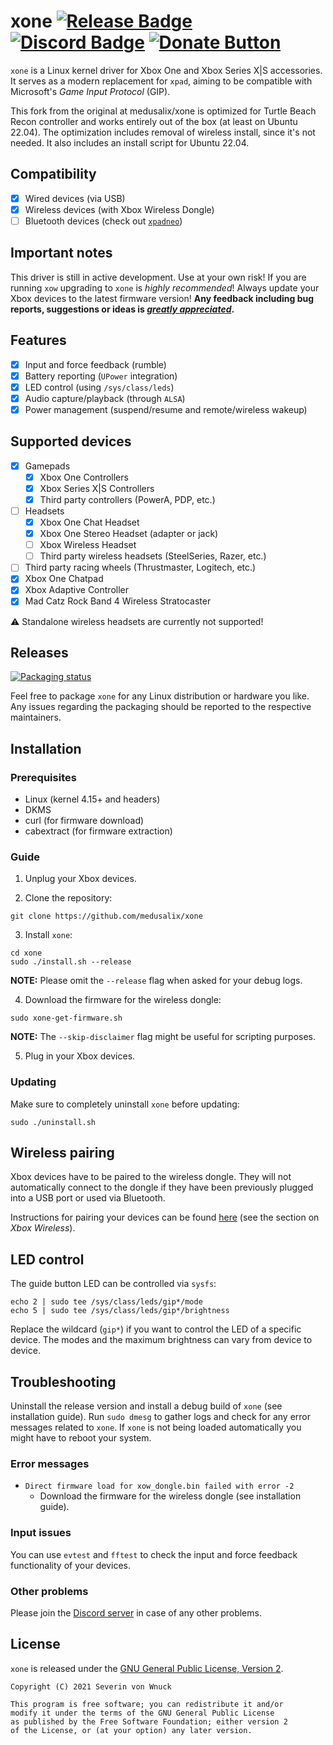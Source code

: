 # xone [![Release Badge](https://img.shields.io/github/v/release/medusalix/xone?logo=github)](https://github.com/medusalix/xone/releases/latest) [![Discord Badge](https://img.shields.io/discord/733964971842732042?label=discord&logo=discord)](https://discord.gg/FDQxwWk) [![Donate Button](https://www.paypalobjects.com/en_US/i/btn/btn_donate_SM.gif)](https://www.paypal.com/donate?hosted_button_id=BWUECKFDNY446)

`xone` is a Linux kernel driver for Xbox One and Xbox Series X|S accessories. It serves as a modern replacement for `xpad`, aiming to be compatible with Microsoft's *Game Input Protocol* (GIP).

This fork from the original at medusalix/xone is optimized for Turtle Beach Recon controller and works entirely out of the box (at least on Ubuntu 22.04). The optimization includes removal of wireless install, since it's not needed. It also includes an install script for Ubuntu 22.04.

## Compatibility

- [x] Wired devices (via USB)
- [x] Wireless devices (with Xbox Wireless Dongle)
- [ ] Bluetooth devices (check out [`xpadneo`](https://github.com/atar-axis/xpadneo))

## Important notes

This driver is still in active development. Use at your own risk!
If you are running `xow` upgrading to `xone` is *highly recommended*!
Always update your Xbox devices to the latest firmware version!
**Any feedback including bug reports, suggestions or ideas is [*greatly appreciated*](https://discord.gg/FDQxwWk).**

## Features

- [x] Input and force feedback (rumble)
- [x] Battery reporting (`UPower` integration)
- [x] LED control (using `/sys/class/leds`)
- [x] Audio capture/playback (through `ALSA`)
- [x] Power management (suspend/resume and remote/wireless wakeup)

## Supported devices

- [x] Gamepads
    - [x] Xbox One Controllers
    - [x] Xbox Series X|S Controllers
    - [x] Third party controllers (PowerA, PDP, etc.)
- [ ] Headsets
    - [x] Xbox One Chat Headset
    - [x] Xbox One Stereo Headset (adapter or jack)
    - [ ] Xbox Wireless Headset
    - [ ] Third party wireless headsets (SteelSeries, Razer, etc.)
- [ ] Third party racing wheels (Thrustmaster, Logitech, etc.)
- [x] Xbox One Chatpad
- [x] Xbox Adaptive Controller
- [x] Mad Catz Rock Band 4 Wireless Stratocaster

⚠️ Standalone wireless headsets are currently not supported!

## Releases

[![Packaging status](https://repology.org/badge/vertical-allrepos/xone.svg)](https://repology.org/project/xone/versions)

Feel free to package `xone` for any Linux distribution or hardware you like.
Any issues regarding the packaging should be reported to the respective maintainers.

## Installation

### Prerequisites

- Linux (kernel 4.15+ and headers)
- DKMS
- curl (for firmware download)
- cabextract (for firmware extraction)

### Guide

1. Unplug your Xbox devices.

2. Clone the repository:

```
git clone https://github.com/medusalix/xone
```

3. Install `xone`:

```
cd xone
sudo ./install.sh --release
```

**NOTE:** Please omit the `--release` flag when asked for your debug logs.

4. Download the firmware for the wireless dongle:

```
sudo xone-get-firmware.sh
```

**NOTE:** The `--skip-disclaimer` flag might be useful for scripting purposes.

5. Plug in your Xbox devices.

### Updating

Make sure to completely uninstall `xone` before updating:

```
sudo ./uninstall.sh
```

## Wireless pairing

Xbox devices have to be paired to the wireless dongle. They will not automatically connect to the dongle if they have been previously plugged into a USB port or used via Bluetooth.

Instructions for pairing your devices can be found [here](https://support.xbox.com/en-US/help/hardware-network/controller/connect-xbox-wireless-controller-to-pc) (see the section on *Xbox Wireless*).

## LED control

The guide button LED can be controlled via `sysfs`:

```
echo 2 | sudo tee /sys/class/leds/gip*/mode
echo 5 | sudo tee /sys/class/leds/gip*/brightness
```

Replace the wildcard (`gip*`) if you want to control the LED of a specific device.
The modes and the maximum brightness can vary from device to device.

## Troubleshooting

Uninstall the release version and install a debug build of `xone` (see installation guide).
Run `sudo dmesg` to gather logs and check for any error messages related to `xone`.
If `xone` is not being loaded automatically you might have to reboot your system.

### Error messages

- `Direct firmware load for xow_dongle.bin failed with error -2`
    - Download the firmware for the wireless dongle (see installation guide).

### Input issues

You can use `evtest` and `fftest` to check the input and force feedback functionality of your devices.

### Other problems

Please join the [Discord server](https://discord.gg/FDQxwWk) in case of any other problems.

## License

`xone` is released under the [GNU General Public License, Version 2](LICENSE).

```
Copyright (C) 2021 Severin von Wnuck

This program is free software; you can redistribute it and/or
modify it under the terms of the GNU General Public License
as published by the Free Software Foundation; either version 2
of the License, or (at your option) any later version.
```
